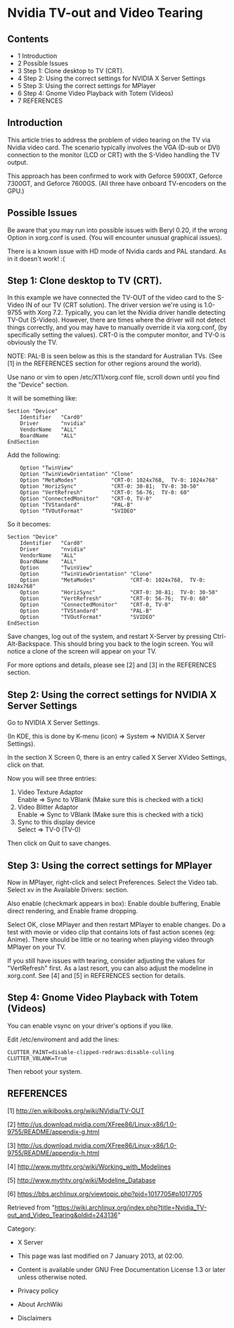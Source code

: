 Nvidia TV-out and Video Tearing
===============================

Contents
--------

-   1 Introduction
-   2 Possible Issues
-   3 Step 1: Clone desktop to TV (CRT).
-   4 Step 2: Using the correct settings for NVIDIA X Server Settings
-   5 Step 3: Using the correct settings for MPlayer
-   6 Step 4: Gnome Video Playback with Totem (Videos)
-   7 REFERENCES

Introduction
------------

This article tries to address the problem of video tearing on the TV via
Nvidia video card. The scenario typically involves the VGA (D-sub or
DVI) connection to the monitor (LCD or CRT) with the S-Video handling
the TV output.

This approach has been confirmed to work with Geforce 5900XT, Geforce
7300GT, and Geforce 7600GS. (All three have onboard TV-encoders on the
GPU.)

Possible Issues
---------------

Be aware that you may run into possible issues with Beryl 0.20, if the
wrong Option in xorg.conf is used. (You will encounter unusual graphical
issues).

There is a known issue with HD mode of Nvidia cards and PAL standard. As
in it doesn't work! :(

Step 1: Clone desktop to TV (CRT).
----------------------------------

In this example we have connected the TV-OUT of the video card to the
S-Video IN of our TV (CRT solution). The driver version we're using is
1.0-9755 with Xorg 7.2. Typically, you can let the Nvidia driver handle
detecting TV-Out (S-Video). However, there are times where the driver
will not detect things correctly, and you may have to manually override
it via xorg.conf, (by specifically setting the values). CRT-0 is the
computer monitor, and TV-0 is obviously the TV.

NOTE: PAL-B is seen below as this is the standard for Australian TVs.
(See [1] in the REFERENCES section for other regions around the world).

Use nano or vim to open /etc/X11/xorg.conf file, scroll down until you
find the "Device" section.

It will be something like:

    Section "Device"
        Identifier   "Card0"
        Driver       "nvidia"
        VendorName   "ALL"
        BoardName    "ALL"
    EndSection

Add the following:

        Option "TwinView"
        Option "TwinViewOrientation" "Clone"
        Option "MetaModes"           "CRT-0: 1024x768,  TV-0: 1024x768"
        Option "HorizSync"           "CRT-0: 30-81;  TV-0: 30-50"
        Option "VertRefresh"         "CRT-0: 56-76;  TV-0: 60"
        Option "ConnectedMonitor"    "CRT-0, TV-0"
        Option "TVStandard"          "PAL-B"
        Option "TVOutFormat"         "SVIDEO" 

So it becomes:

    Section "Device"
        Identifier   "Card0"
        Driver       "nvidia"
        VendorName   "ALL"
        BoardName    "ALL"
        Option       "TwinView"
        Option       "TwinViewOrientation" "Clone"
        Option       "MetaModes"           "CRT-0: 1024x768,  TV-0: 1024x768"
        Option       "HorizSync"           "CRT-0: 30-81;  TV-0: 30-50"
        Option       "VertRefresh"         "CRT-0: 56-76;  TV-0: 60"
        Option       "ConnectedMonitor"    "CRT-0, TV-0"
        Option       "TVStandard"          "PAL-B"
        Option       "TVOutFormat"         "SVIDEO" 
    EndSection

Save changes, log out of the system, and restart X-Server by pressing
Ctrl-Alt-Backspace. This should bring you back to the login screen. You
will notice a clone of the screen will appear on your TV.

For more options and details, please see [2] and [3] in the REFERENCES
section.

Step 2: Using the correct settings for NVIDIA X Server Settings
---------------------------------------------------------------

Go to NVIDIA X Server Settings.

(In KDE, this is done by K-menu (icon) => System => NVIDIA X Server
Settings).

In the section X Screen 0, there is an entry called X Server XVideo
Settings, click on that.

Now you will see three entries:

1.  Video Texture Adaptor   
     Enable => Sync to VBlank (Make sure this is checked with a tick)
2.  Video Blitter Adaptor   
     Enable => Sync to VBlank (Make sure this is checked with a tick)
3.  Sync to this display device   
     Select => TV-0 (TV-0)

Then click on Quit to save changes.

Step 3: Using the correct settings for MPlayer
----------------------------------------------

Now in MPlayer, right-click and select Preferences. Select the Video
tab. Select xv in the Available Drivers: section.

Also enable (checkmark appears in box): Enable double buffering, Enable
direct rendering, and Enable frame dropping.

Select OK, close MPlayer and then restart MPlayer to enable changes. Do
a test with movie or video clip that contains lots of fast action scenes
(eg: Anime). There should be little or no tearing when playing video
through MPlayer on your TV.

If you still have issues with tearing, consider adjusting the values for
"VertRefresh" first. As a last resort, you can also adjust the modeline
in xorg.conf. See [4] and [5] in REFERENCES section for details.

Step 4: Gnome Video Playback with Totem (Videos)
------------------------------------------------

You can enable vsync on your driver's options if you like.

Edit /etc/enviroment and add the lines:

    CLUTTER_PAINT=disable-clipped-redraws:disable-culling
    CLUTTER_VBLANK=True

Then reboot your system.

REFERENCES
----------

[1] http://en.wikibooks.org/wiki/NVidia/TV-OUT

[2]
http://us.download.nvidia.com/XFree86/Linux-x86/1.0-9755/README/appendix-g.html

[3]
http://us.download.nvidia.com/XFree86/Linux-x86/1.0-9755/README/appendix-h.html

[4] http://www.mythtv.org/wiki/Working_with_Modelines

[5] http://www.mythtv.org/wiki/Modeline_Database

[6] https://bbs.archlinux.org/viewtopic.php?pid=1017705#p1017705

Retrieved from
"https://wiki.archlinux.org/index.php?title=Nvidia_TV-out_and_Video_Tearing&oldid=243136"

Category:

-   X Server

-   This page was last modified on 7 January 2013, at 02:00.
-   Content is available under GNU Free Documentation License 1.3 or
    later unless otherwise noted.
-   Privacy policy
-   About ArchWiki
-   Disclaimers
